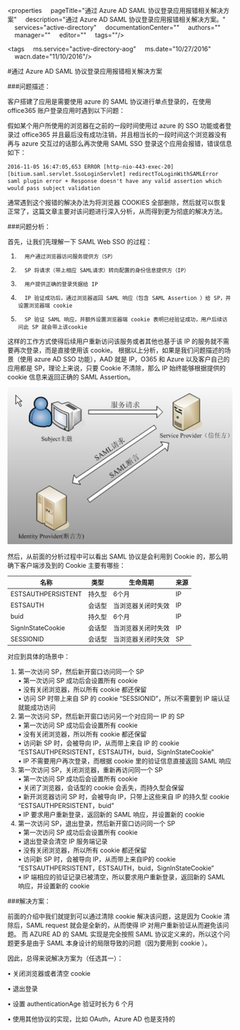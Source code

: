 <properties
    pageTitle="通过 Azure AD SAML 协议登录应用报错相关解决方案"
    description="通过 Azure AD SAML 协议登录应用报错相关解决方案。"
    services="active-directory"
    documentationCenter=""
    authors=""
    manager=""
    editor=""
    tags=""/>

<tags
    ms.service="active-directory-aog"
    ms.date="10/27/2016"
    wacn.date="11/10/2016"/>


#通过 Azure AD SAML 协议登录应用报错相关解决方案

###问题描述：

客户搭建了应用是需要使用 azure 的 SAML 协议进行单点登录的，在使用 office365 账户登录应用时遇到以下问题：

假如某个用户所使用的浏览器在之前的一段时间使用过 azure 的 SSO 功能或者登录过 office365 并且最后没有成功注销，并且相当长的一段时间这个浏览器没有再与 azure 交互过的话那么再次使用 SAML SSO 登录这个应用会报错，错误信息如下：

	2016-11-05 16:47:05,653 ERROR [http-nio-443-exec-20] [bitium.saml.servlet.SsoLoginServlet] redirectToLoginWithSAMLError saml plugin error + Response doesn't have any valid assertion which would pass subject validation

通常遇到这个报错的解决办法为将浏览器 COOKIES 全部删除，然后就可以恢复正常了，这篇文章主要对该问题进行深入分析，从而得到更为彻底的解决方法。

###问题分析：

首先，让我们先理解一下 SAML Web SSO 的过程：

1.       用户通过浏览器访问服务提供方（SP）
2.       SP 将请求（带上相应 SAML请求）转向配置的身份信息提供方（IP）
3.       用户提供正确的登录凭据给 IP
4.       IP 验证成功后，通过浏览器返回 SAML 响应（包含 SAML Assertion ）给 SP，并设置浏览器端 cookie
5.       SP 验证 SAML 响应，并额外设置浏览器端 cookie 表明已经验证成功，用户后续访问此 SP 就会带上该cookie 


这样的工作方式使得后续用户重新访问该服务或者其他也基于该 IP 的服务就不需要再次登录，而是直接使用该 cookie。
根据以上分析，如果是我们问题描述的场景（使用 azure AD SSO 功能），AAD 就是 IP，O365 和 Azure 以及客户自己的应用都是 SP，理论上来说，只要 Cookie 不清除，那么 IP 始终能够根据提供的 cookie 信息来返回正确的 SAML Assertion。

![](./media/aog-active-directory-troubleshoot-saml-error/work-flow.png) 

然后，从前面的分析过程中可以看出 SAML 协议是会利用到 Cookie 的，那么明确下客户端涉及到的 Cookie 主要有哪些：

|名称				|类型	|生命周期			|来源	|
|-------------------|-------|-------------------|-------|
|ESTSAUTHPERSISTENT	|持久型	|6个月				|IP		|
|ESTSAUTH			|会话型	|当浏览器关闭时失效	|IP		|	
|buid				|持久型	|6个月				|IP		|
|SignInStateCookie	|会话型	|当浏览器关闭时失效	|IP		|
|SESSIONID			|会话型	|当浏览器关闭时失效	|SP		|

对应到具体的场景中：

1.	第一次访问 SP，然后新开窗口访问同一个 SP<br>
	•	第一次访问 SP 成功后会设置所有 cookie<br>
	•	没有关闭浏览器，所以所有 cookie 都还保留 <br>
	•	访问 SP 时带上来自 SP 的 cookie “SESSIONID”，所以不需要到 IP 端认证就能成功访问
2.	第一次访问 SP，然后新开窗口访问另一个对应同一 IP 的 SP<br>
	•	第一次访问 SP 成功后会设置所有 cookie<br>
	•	没有关闭浏览器，所以所有 cookie 都还保留 <br>
	•	访问新 SP 时，会被导向 IP，从而带上来自 IP 的 cookie “ESTSAUTHPERSISTENT，ESTSAUTH，buid，SignInStateCookie”<br>
	•	IP 不需要用户再次登录，而根据 cookie 里的验证信息直接返回 SAML 响应<br>
3.	第一次访问 SP，关闭浏览器，重新再访问同一个 SP<br>
	•	第一次访问 SP 成功后会设置所有 cookie<br>
	•	关闭了浏览器，会话型的 cookie 会丢失，而持久型会保留<br>
	•	新开浏览器访问 SP 时，会被导向 IP，只带上这些来自 IP 的持久型 cookie “ESTSAUTHPERSISTENT，buid”<br>
	•	IP 要求用户重新登录，返回新的 SAML 响应，并设置新的 cookie<br>
4.	第一次访问 SP，退出登录，然后新开窗口访问同一个 SP<br>
	•	第一次访问 SP 成功后会设置所有 cookie<br>
	•	退出登录会清空 IP 服务端记录<br>
	•	没有关闭浏览器，所以所有 cookie 都还保留<br>
	•	访问新 SP 时，会被导向 IP，从而带上来自IP的 cookie “ESTSAUTHPERSISTENT，ESTSAUTH，buid，SignInStateCookie”<br>
	•	IP 端相应的验证记录已被清空，所以要求用户重新登录，返回新的 SAML 响应，并设置新的 cookie<br>

###解决方案：

前面的介绍中我们就提到可以通过清除 cookie 解决该问题，这是因为 Cookie 清除后，SAML request 就会是全新的，从而使得 IP 对用户重新验证从而避免该问题。
而 AZURE AD 的 SAML 实现是完全按照 SAML 协议定义来的，所以这个问题更多是由于 SAML 本身设计的局限导致的问题（因为要用到 cookie ）。

因此，总得来说解决方案为（任选其一）：

•	关闭浏览器或者清空 cookie

•	退出登录

•	设置 authenticationAge 验证时长为 6 个月

•	使用其他协议的实现，比如 OAuth，Azure AD 也是支持的

